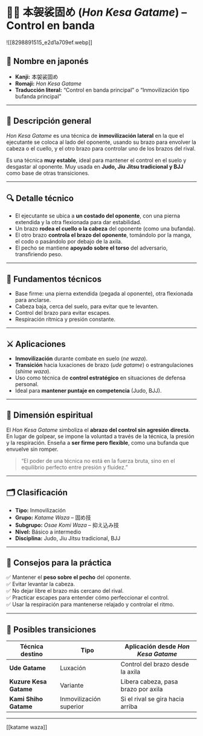 
# 🤼‍♂️ 本袈裟固め (*Hon Kesa Gatame*) – Control en banda

![[8298891515_e2d1a709ef.webp]]

## 🧾 Nombre en japonés
- **Kanji:** 本袈裟固め  
- **Romaji:** *Hon Kesa Gatame*  
- **Traducción literal:** “Control en banda principal” o “Inmovilización tipo bufanda principal”

---

## 📖 Descripción general

*Hon Kesa Gatame* es una técnica de **inmovilización lateral** en la que el ejecutante se coloca al lado del oponente, usando su brazo para envolver la cabeza o el cuello, y el otro brazo para controlar uno de los brazos del rival.

Es una técnica **muy estable**, ideal para mantener el control en el suelo y desgastar al oponente. Muy usada en **Judo, Jiu Jitsu tradicional y BJJ** como base de otras transiciones.

---

## 🔍 Detalle técnico

- El ejecutante se ubica a **un costado del oponente**, con una pierna extendida y la otra flexionada para dar estabilidad.
- Un brazo **rodea el cuello o la cabeza** del oponente (como una bufanda).
- El otro brazo **controla el brazo del oponente**, tomándolo por la manga, el codo o pasándolo por debajo de la axila.
- El pecho se mantiene **apoyado sobre el torso** del adversario, transfiriendo peso.

---

## 🧱 Fundamentos técnicos

- Base firme: una pierna extendida (pegada al oponente), otra flexionada para anclarse.
- Cabeza baja, cerca del suelo, para evitar que te levanten.
- Control del brazo para evitar escapes.
- Respiración rítmica y presión constante.

---

## ⚔️ Aplicaciones

- **Inmovilización** durante combate en suelo (*ne waza*).
- **Transición** hacia luxaciones de brazo (*ude gatame*) o estrangulaciones (*shime waza*).
- Uso como técnica de **control estratégico** en situaciones de defensa personal.
- Ideal para **mantener puntaje en competencia** (Judo, BJJ).

---

## 🧘 Dimensión espiritual

El *Hon Kesa Gatame* simboliza el **abrazo del control sin agresión directa**. En lugar de golpear, se impone la voluntad a través de la técnica, la presión y la respiración. Enseña a **ser firme pero flexible**, como una bufanda que envuelve sin romper.

> “El poder de una técnica no está en la fuerza bruta, sino en el equilibrio perfecto entre presión y fluidez.”

---

## 🗂 Clasificación

- **Tipo:** Inmovilización  
- **Grupo:** *Katame Waza* – 固め技  
- **Subgrupo:** *Osae Komi Waza* – 抑え込み技  
- **Nivel:** Básico a intermedio  
- **Disciplina:** Judo, Jiu Jitsu tradicional, BJJ

---

## 🧾 Consejos para la práctica

✅ Mantener el **peso sobre el pecho** del oponente.  
✅ Evitar levantar la cabeza.  
✅ No dejar libre el brazo más cercano del rival.  
✅ Practicar escapes para entender cómo perfeccionar el control.  
✅ Usar la respiración para mantenerse relajado y controlar el ritmo.

---

## 🏁 Posibles transiciones

| Técnica destino         | Tipo         | Aplicación desde *Hon Kesa Gatame* |
|------------------------|--------------|------------------------------------|
| **Ude Gatame**         | Luxación     | Control del brazo desde la axila  |
| **Kuzure Kesa Gatame** | Variante     | Libera cabeza, pasa brazo por axila |
| **Kami Shiho Gatame**  | Inmovilización superior | Si el rival se gira hacia arriba |

---
[[katame waza]]